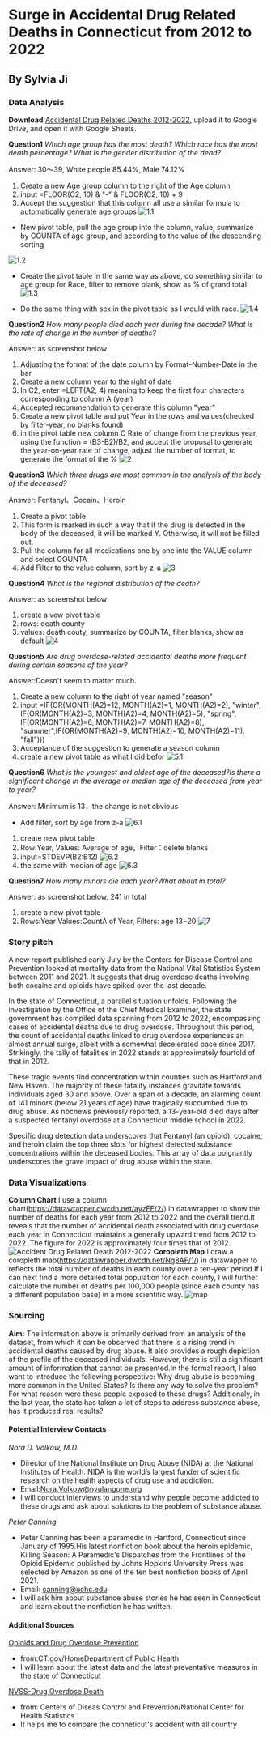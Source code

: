 # Surge in Accidental Drug Related Deaths in Connecticut from 2012 to 2022
## By Sylvia Ji
### Data Analysis
**Download**:[Accidental Drug Related Deaths 2012-2022](https://catalog.data.gov/dataset/accidental-drug-related-deaths-2012-2018),
upload it to Google Drive, and open it with Google Sheets. 

**Question1**
_Which age group has the most death? Which race has the most death percentage? What is the gender distribution of the dead?_

Answer: 30～39, White people 85.44%, Male 74.12%
1. Create a new Age group column to the right of the Age column
2. input =FLOOR(C2, 10) & "-" & FLOOR(C2, 10) + 9
3. Accept the suggestion that this column all use a similar formula to automatically generate age groups
![1.1](https://github.com/sylviaji0225/J124Final/raw/main/question1%20screenshot%201.png)
* New pivot table, pull the age group into the column, value, summarize by COUNTA of age group, and according to the value of the descending sorting

![1.2](https://github.com/sylviaji0225/J124Final/blob/main/question1%20screenshot2.png)

* Create the pivot table in the same way as above, do something similar to age group for Race, filter to remove blank, show as % of grand total
![1.3](https://github.com/sylviaji0225/J124Final/raw/main/question1%20screenshot3.png)

* Do the same thing with sex in the pivot table as I would with race.
![1.4](https://github.com/sylviaji0225/J124Final/raw/main/question1%20screenshot4.png)


**Question2**
_How many people died each year during the decade? What is the rate of change in the number of deaths?_

Answer: as screenshot below
1. Adjusting the format of the date column by Format-Number-Date in the bar
2. Create a new column year to the right of date
3. In C2, enter =LEFT(A2, 4) meaning to keep the first four characters corresponding to column A (year)
4. Accepted recommendation to generate this column "year"
5. Create a new pivot table and put Year in the rows and values(checked by filter-year, no blanks found)
6. in the pivot table new column C Rate of change from the previous year, using the function = (B3-B2)/B2, and accept the proposal to generate the year-on-year rate of change, adjust the number of format, to generate the format of the %
![2](https://github.com/sylviaji0225/J124Final/blob/main/question2.png)
  
**Question3**
_Which three drugs are most common in the analysis of the body of the deceased?_

Answer: Fentanyl、Cocain、Heroin
1. Create a pivot table
2. This form is marked in such a way that if the drug is detected in the body of the deceased, it will be marked Y. Otherwise, it will not be filled out.
3. Pull the column for all medications one by one into the VALUE column and select COUNTA
4. Add Filter to the value column, sort by z-a
![3](https://github.com/sylviaji0225/J124Final/blob/main/question3%20screenshot.png)
  
**Question4**
_What is the regional distribution of the death?_

Answer: as screenshot below
1. create a vew pivot table
2. rows: death county
3. values: death couty, summarize by COUNTA, filter blanks, show as default
![4](https://github.com/sylviaji0225/J124Final/blob/main/question4%20screenshot.png)

**Question5**
_Are drug overdose-related accidental deaths more frequent during certain seasons of the year?_

Answer:Doesn't seem to matter much.
1. Create a new column to the right of year named "season"
2. input =IF(OR(MONTH(A2)=12, MONTH(A2)=1, MONTH(A2)=2), "winter", IF(OR(MONTH(A2)=3, MONTH(A2)=4, MONTH(A2)=5), "spring", IF(OR(MONTH(A2)=6, MONTH(A2)=7, MONTH(A2)=8), "summer",IF(OR(MONTH(A2)=9, MONTH(A2)=10, MONTH(A2)=11),  "fall")))
3. Acceptance of the suggestion to generate a season column
4. create a new pivot table as what I did befor
![5.1](https://github.com/sylviaji0225/J124Final/blob/main/question5%20screenshot1.png)

**Question6**
_What is the youngest and oldest age of the deceased?Is there a significant change in the average or median age of the deceased from year to year?_

Answer: Minimum is 13，the change is not obvious
* Add filter, sort by age from z-a
![6.1](https://github.com/sylviaji0225/J124Final/blob/main/question6%20screenshot1.png)
1. create new pivot table
2. Row:Year, Values: Average of age，Filter：delete blanks
3. input=STDEVP(B2:B12)
![6.2](https://github.com/sylviaji0225/J124Final/blob/main/question6%20screenshot2.png)
4. the same with median of age
![6.3](https://github.com/sylviaji0225/J124Final/blob/main/question6%20screenshot3.png)

**Question7**
_How many minors die each year?What about in total?_

Answer: as screenshot below, 241 in total

1. create a new pivot table
2. Rows:Year Values:CountA of Year, Filters: age 13~20
![7](https://github.com/sylviaji0225/J124Final/blob/main/q6%20screenshot.png)
### Story pitch
A new report published early July by the Centers for Disease Control and Prevention looked at mortality data from the National Vital Statistics System between 2011 and 2021. It suggests that drug overdose deaths involving both cocaine and opioids have spiked over the last decade.

In the state of Connecticut, a parallel situation unfolds. Following the investigation by the Office of the Chief Medical Examiner, the state government has compiled data spanning from 2012 to 2022, encompassing cases of accidental deaths due to drug overdose. Throughout this period, the count of accidental deaths linked to drug overdose experiences an almost annual surge, albeit with a somewhat decelerated pace since 2017. Strikingly, the tally of fatalities in 2022 stands at approximately fourfold of that in 2012.

These tragic events find concentration within counties such as Hartford and New Haven. The majority of these fatality instances gravitate towards individuals aged 30 and above. Over a span of a decade, an alarming count of 141 minors (below 21 years of age) have tragically succumbed due to drug abuse. As nbcnews previously reported, a 13-year-old died days after a suspected fentanyl overdose at a Connecticut middle school in 2022. 

Specific drug detection data underscores that Fentanyl (an opioid), cocaine, and heroin claim the top three slots for highest detected substance concentrations within the deceased bodies. This array of data poignantly underscores the grave impact of drug abuse within the state.

### Data Visualizations
**Column Chart**
I use a column chart(https://datawrapper.dwcdn.net/ayzFF/2/) in datawrapper to show the number of deaths for each year from 2012 to 2022 and the overall trend.It reveals that the number of accidental death associated with drug overdose each year in Connecticut maintains a generally upward trend from 2012 to 2022 .The figure for 2022 is approximately four times that of 2012.
![*_Accident Drug Related Death 2012-2022_*](https://github.com/sylviaji0225/J124Final/blob/main/column%20chart.png)
**Coropleth Map**
I draw a coropleth map(https://datawrapper.dwcdn.net/Ng8AF/1/) in datawapper to reflects the total number of deaths in each county over a ten-year period.If I can next find a more detailed total population for each county, I will further calculate the number of deaths per 100,000 people (since each county has a different population base) in a more scientific way.
![map](https://github.com/sylviaji0225/J124Final/blob/main/map.png)
### Sourcing
**Aim:**
The information above is primarily derived from an analysis of the dataset, from which it can be observed that there is a rising trend in accidental deaths caused by drug abuse. It also provides a rough depiction of the profile of the deceased individuals. However, there is still a significant amount of information that cannot be presented.In the formal report, I also want to introduce the following perspective: Why drug abuse is becoming more common in the United States? Is there any way to solve the problem? For what reason were these people exposed to these drugs? Additionaly, in the last year, the state has taken a lot of steps to address substance abuse, has it produced real results?

#### Potential Interview Contacts
_Nora D. Volkow, M.D._
* Director of the National Institute on Drug Abuse (NIDA) at the National Institutes of Health. NIDA is the world’s largest funder of scientific research on the health aspects of drug use and addiction.
* Email:Nora.Volkow@nyulangone.org
* I will conduct interviews to understand why people become addicted to these drugs and ask about solutions to the problem of substance abuse.
  
_Peter Canning_
* Peter Canning has been a paramedic in Hartford, Connecticut since January of 1995.His latest nonfiction book about the heroin epidemic, Killing Season: A Paramedic's Dispatches from the Frontlines of the Opioid Epidemic published by Johns Hopkins University Press was selected by Amazon as one of the ten best nonfiction books of April 2021.
* Email: canning@uchc.edu
* I will ask him about substance abuse stories he has seen in Connecticut and learn about the nonfiction he has written.
  
#### Additional Sources
[Opioids and Drug Overdose Prevention](https://portal.ct.gov/DPH/Health-Education-Management--Surveillance/The-Office-of-Injury-Prevention/Opioids-and-Prescription-Drug-Overdose-Prevention-Program)
* from:CT.gov/HomeDepartment of Public Health
* I will learn about the latest data and the latest preventative measures in the state of Connecticut

[NVSS-Drug Overdose Death](https://www.cdc.gov/nchs/nvss/drug-overdose-deaths.htm)
* from: Centers of Diseas Control and Prevention/National Center for Health Statistics
* It helps me to compare the conneticut's accident with all country



